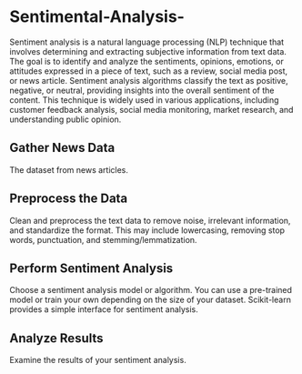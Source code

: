 # Sentimental-Analysis-
Sentiment analysis is a natural language processing (NLP) technique that involves determining and extracting subjective information from text data. The goal is to identify and analyze the sentiments, opinions, emotions, or attitudes expressed in a piece of text, such as a review, social media post, or news article. Sentiment analysis algorithms classify the text as positive, negative, or neutral, providing insights into the overall sentiment of the content. This technique is widely used in various applications, including customer feedback analysis, social media monitoring, market research, and understanding public opinion.
## Gather News Data
The dataset from news articles.
## Preprocess the Data
Clean and preprocess the text data to remove noise, irrelevant information, and standardize the format. This may include lowercasing, removing stop words, punctuation, and stemming/lemmatization.
## Perform Sentiment Analysis
Choose a sentiment analysis model or algorithm. You can use a pre-trained model or train your own depending on the size of your dataset. Scikit-learn provides a simple interface for sentiment analysis.
## Analyze Results
Examine the results of your sentiment analysis. 
